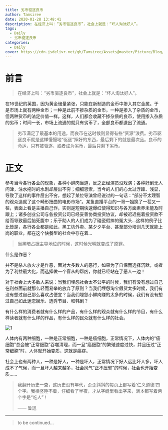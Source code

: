 ```yaml
---
title: 劣币驱逐良币
author: Tamsiree
date: 2020-01-28 13:48:41
description: 在经济上叫：“劣币驱逐良币”，社会上就是：“坏人淘汰好人”。
tags:
  - Daily
  - 劣币驱逐良币
categories:
  - Daily
cover: https://cdn.jsdelivr.net/gh/Tamsiree/Assets@master/Picture/Blog/Cover/27ab69b19aed09caf8f47fe7e7c84b43.jpg
---
```

# 前言

> 在经济上叫：“劣币驱逐良币”，社会上就是：“坏人淘汰好人”。

在16世纪的英国，因为黄金储量紧张，只能在新制造的金币中掺入其它金属。于是市场上就有两种金币；一种是此前不掺杂质的金币，一种是掺入了杂质的金币，但两种货币的法定价值一样。这样，人们都会收藏不掺杂质的良币，使用掺入杂质的劣币；时间一长，市场上流通的就只有劣币了，全部良币都退出了流通。

> 劣币满足了最基本的用途，而良币在这时候则显得有些“资源”浪费。劣币驱逐良币就是这样慢慢地“驱逐”掉好的东西，最后剩下的就是最次品。良币的命运，只有被驱逐，或者成为劣币，最后只剩下劣币。



# 正文
参考当今各行各业的现象，各种小鲜肉当道，反之正经演员没戏演；各种好剧无人问津，注水拖时的水剧却层出不穷；细细思索，当今的人们的心太过浮躁、浅显，导致了这样的事件层出不穷，想起了某位导演曾经说过的一句话：“部分不太理智的观众造就了这个畸形扭曲的电影市场”。某鱼直播平台的一哥一姐换了一茬又一茬，表面上看是主播自己作，实则是短期快速爆红使得知识与各方面素养未能及时跟上；诸多创业公司与各投资公司已经妥善协商投资协议，却被迟迟拖着投资款不给而导致最后胎死腹中；乐于助人的人们成为了碰瓷假摔的冤大头...这样的例子比比皆是，各行各业都是如此，黑工坊外卖、某夕夕平台、甚至部分培训几天就能上岗的职业，都在这个快餐型的社会中存在着...

> 当黑暗占据主导地位的时候，这时候光明就变成了原罪。

什么是作恶？

并不是杀人放火才是作恶，面对大多数人的恶行，如果为了自保而选择沉默，或者为了利益最大化，而选择做一个盲从的帮凶，你就已经站在了恶人一边！

对于社会上大多数人来说：当我们埋怨社会太不公平的时候，我们有没有想过自己在利益面前就那么轻而易举的放弃了原则？当我们埋怨淘宝假货太多时候，我们有没有想过自己那么喜欢占便宜？当我们埋怨小鲜肉赚的太多的时候，我们有没有想过自己如此迷恋娱乐、选秀节目、和韩剧？

有什么样的消费者就有什么样的产品，有什么样的观众就有什么样的节目，有什么样读者就有什么样的作品，有什么样的民众就有什么样的社会。

![1](https://timgsa.baidu.com/timg?image&quality=80&size=b9999_10000&sec=1576069069083&di=1a8bee75a1fc71e489d425c2ca4ff7cf&imgtype=0&src=http%3A%2F%2Fn.sinaimg.cn%2Fsinacn%2Fw1280h720%2F20180307%2F9ffb-fxpwyhv4794756.jpg)

人体内有两种细胞，一种是正常细胞，一种是癌细胞，正常情况下，人体内的“癌细胞”总会被“正常细胞”吞噬清理，而一旦“癌细胞”的繁殖速度过快，并且压过“正常细胞”时，人体就开始变质，这就是癌症。

社会上也有两种人，一种是好人，一种是坏人，正常情况下好人远比坏人多，坏人成不了气候，而一旦坏人越来越多，社会风气“正不压邪”的时候，社会也开始变质……

> 我翻开历史一查，这历史没有年代，歪歪斜斜的每页上都写着‘仁义道德’四个字。我横竖睡不着，仔细看了半夜，才从字缝里看出字来，满本都写着两个字是“吃人”！
>   
> —— 鲁迅


---
> to be continued...